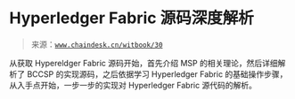 # Hyperledger Fabric 源码深度解析

> 来源：[`www.chaindesk.cn/witbook/30`](https://www.chaindesk.cn/witbook/30)

从获取 Hypereldger Fabric 源码开始，首先介绍 MSP 的相关理论，然后详细解析了 BCCSP 的实现源码，之后依据学习 Hyperledger Fabric 的基础操作步骤，从入手点开始，一步一步的实现对 Hyperledger Fabric 源代码的解析。